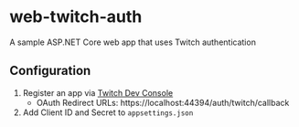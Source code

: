 # web-twitch-auth

A sample ASP.NET Core web app that uses Twitch authentication

## Configuration

1. Register an app via [Twitch Dev Console](https://dev.twitch.tv/console/apps)
    - OAuth Redirect URLs: https://localhost:44394/auth/twitch/callback
2. Add Client ID and Secret to `appsettings.json`
